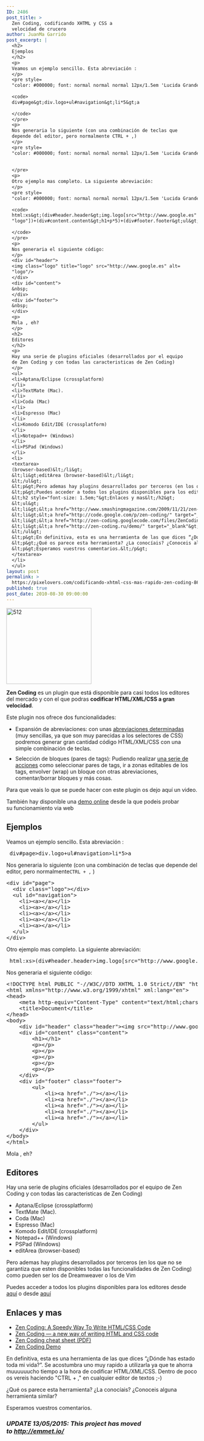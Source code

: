 ```yaml
---
ID: 2486
post_title: >
  Zen Coding, codificando XHTML y CSS a
  velocidad de crucero
author: JuanMa Garrido
post_excerpt: |
  <h2>
  Ejemplos
  </h2>
  <p>
  Veamos un ejemplo sencillo. Esta abreviación :
  </p>
  <pre style=
  "color: #000000; font: normal normal normal 12px/1.5em 'Lucida Grande', Helvetica, Arial, sans-serif; background-color: #eaf5fc; margin: 8px;">
  
  <code>
  div#page&gt;div.logo+ul#navigation&gt;li*5&gt;a
  
  </code>
  </pre>
  <p>
  Nos generaria lo siguiente (con una combinación de teclas que
  depende del editor, pero normalmente CTRL + ,)
  </p>
  <pre style=
  "color: #000000; font: normal normal normal 12px/1.5em 'Lucida Grande', Helvetica, Arial, sans-serif; background-color: #ecfcea; margin: 8px;">
  
  
  </pre>
  <p>
  Otro ejemplo mas completo. La siguiente abreviación:
  </p>
  <pre style=
  "color: #000000; font: normal normal normal 12px/1.5em 'Lucida Grande', Helvetica, Arial, sans-serif; background-color: #eaf5fc; margin: 8px;">
  
  <code>
  html:xs&gt;(div#header.header&gt;img.logo[src="http://www.google.es" title="logo" alt=
  "logo"])+(div#content.content&gt;h1+p*5)+(div#footer.footer&gt;ul&gt;li*5&gt;a[href="./"])
  
  </code>
  </pre>
  <p>
  Nos generaria el siguiente código:
  </p>
  <div id="header">
  <img class="logo" title="logo" src="http://www.google.es" alt=
  "logo"/>
  </div>
  <div id="content">
  &nbsp;
  </div>
  <div id="footer">
  &nbsp;
  </div>
  <p>
  Mola , eh?
  </p>
  <h2>
  Editores
  </h2>
  <p>
  Hay una serie de plugins oficiales (desarrollados por el equipo
  de Zen Coding y con todas las caracteristicas de Zen Coding)
  </p>
  <ul>
  <li>Aptana/Eclipse (crossplatform)
  </li>
  <li>TextMate (Mac).
  </li>
  <li>Coda (Mac)
  </li>
  <li>Espresso (Mac)
  </li>
  <li>Komodo Edit/IDE (crossplatform)
  </li>
  <li>Notepad++ (Windows)
  </li>
  <li>PSPad (Windows)
  </li>
  <li>
  <textarea>
  (browser-based)&lt;/li&gt;
  &lt;li&gt;editArea (browser-based)&lt;/li&gt;
  &lt;/ul&gt;
  &lt;p&gt;Pero ademas hay plugins desarrollados por terceros (en los que no se garantiza que esten disponibles todas las funcionalidades de Zen Coding) como pueden ser los de Dreamweaver o los de Vim&lt;/p&gt;
  &lt;p&gt;Puedes acceder a todos los plugins disponibles para los editores desde &lt;a href="http://code.google.com/p/zen-coding/downloads/list" target="_blank"&gt;aquí&lt;/a&gt; o desde &lt;a href="http://code.google.com/p/zen-coding/" target="_blank"&gt;aquí&lt;/a&gt; &lt;/p&gt;
  &lt;h2 style="font-size: 1.5em;"&gt;Enlaces y mas&lt;/h2&gt;
  &lt;ul&gt;
  &lt;li&gt;&lt;a href="http://www.smashingmagazine.com/2009/11/21/zen-coding-a-new-way-to-write-html-code/" target="_blank"&gt;Zen Coding: A Speedy Way To Write HTML/CSS Code&lt;/a&gt;&lt;/li&gt;
  &lt;li&gt;&lt;a href="http://code.google.com/p/zen-coding/" target="_blank"&gt;Zen Coding — a new way of writing HTML and CSS code&lt;/a&gt; &lt;/li&gt;
  &lt;li&gt;&lt;a href="http://zen-coding.googlecode.com/files/ZenCodingCheatSheet.pdf" target="_blank"&gt;Zen Coding cheat sheet (PDF) &lt;/a&gt;&lt;/li&gt;
  &lt;li&gt;&lt;a href="http://zen-coding.ru/demo/" target="_blank"&gt;Zen Coding Demo&lt;/a&gt;&lt;/li&gt;
  &lt;/ul&gt;
  &lt;p&gt;En definitiva, esta es una herramienta de las que dices “¿Dónde has estado toda mi vida?”. Se acostumbra uno muy rapido a utilizarla ya que te ahorra muuuuuucho tiempo a la hora de codificar HTML/XML/CSS. Dentro de poco os vereis haciendo "CTRL + ," en cualquier editor de textos  ;-) &lt;/p&gt;
  &lt;p&gt;¿Qué os parece esta herramienta? ¿La conocíais? ¿Conoceis alguna herramienta similar?&lt;/p&gt;
  &lt;p&gt;Esperamos vuestros comentarios.&lt;/p&gt;
  </textarea>
  </li>
  </ul>
layout: post
permalink: >
  https://pixelovers.com/codificando-xhtml-css-mas-rapido-zen-coding-867859/
published: true
post_date: 2010-08-30 09:00:00
---
```

<a href="http://pixelovers.com/app/uploads/sites/7/2010/08/512.png"><img class="alignnone  wp-image-2853" src="http://pixelovers.com/app/uploads/sites/7/2010/08/512-300x300.png" alt="512" width="224" height="200" /></a>

<strong>Zen Coding</strong> es un plugin que está disponible para casi todos los editores del mercado y con el que podras <strong>codificar HTML/XML/CSS a gran velocidad</strong>.

<!--more-->

Este plugin nos ofrece dos funcionalidades:

<ul>
    <li style="margin-top: 10px;">Expansión de abreviaciones: con unas <a href="http://code.google.com/p/zen-coding/wiki/ZenHTMLElementsEn" target="_blank">abreviaciones determinadas</a> (muy sencillas, ya que son muy parecidas a los selectores de CSS) podremos generar gran cantidad código HTML/XML/CSS con una simple combinación de teclas.</li>
    <li style="margin-top: 10px;">Selección de bloques (pares de tags): Pudiendo realizar <a href="http://code.google.com/p/zen-coding/wiki/Actions" target="_blank">una serie de acciones</a> como seleccionar pares de tags, ir a zonas editables de los tags, envolver (wrap) un bloque con otras abreviaciones, comentar/borrar bloques y más cosas.</li>
</ul>

Para que veais lo que se puede hacer con este plugin os dejo aquí un video.

<object data="http://vimeo.com/moogaloop.swf?clip_id=7405114&amp;server=vimeo.com&amp;show_title=1&amp;show_byline=1&amp;show_portrait=0&amp;color=00ADEF&amp;fullscreen=1" type="application/x-shockwave-flash" width="500" height="344"><param name="allowfullscreen" value="true" /><param name="allowscriptaccess" value="always" /><param name="src" value="http://vimeo.com/moogaloop.swf?clip_id=7405114&amp;server=vimeo.com&amp;show_title=1&amp;show_byline=1&amp;show_portrait=0&amp;color=00ADEF&amp;fullscreen=1" /></object>

También hay disponible una <a href="http://zen-coding.ru/demo/" target="_blank">demo online</a> desde la que podeis probar su funcionamiento via web

<h2>Ejemplos</h2>

Veamos un ejemplo sencillo. Esta abreviación :

<pre class="lang:xhtml decode:true"> div#page&gt;div.logo+ul#navigation&gt;li*5&gt;a
</pre>

Nos generaria lo siguiente (con una combinación de teclas que depende del editor, pero normalmente<code>CTRL + ,</code> )

<pre class="lang:xhtml decode:true">&lt;div id="page"&gt;
  &lt;div class="logo"&gt;&lt;/div&gt;
  &lt;ul id="navigation"&gt;
    &lt;li&gt;&lt;a&gt;&lt;/a&gt;&lt;/li&gt;
    &lt;li&gt;&lt;a&gt;&lt;/a&gt;&lt;/li&gt;
    &lt;li&gt;&lt;a&gt;&lt;/a&gt;&lt;/li&gt;
    &lt;li&gt;&lt;a&gt;&lt;/a&gt;&lt;/li&gt;
    &lt;li&gt;&lt;a&gt;&lt;/a&gt;&lt;/li&gt;
  &lt;/ul&gt;
&lt;/div&gt;</pre>

Otro ejemplo mas completo. La siguiente abreviación:

<pre class="lang:xhtml decode:true"> html:xs&gt;(div#header.header&gt;img.logo[src="http://www.google.es" title="logo" alt="logo"])+(div#content.content&gt;h1+p*5)+(div#footer.footer&gt;ul&gt;li*5&gt;a[href="./"])</pre>

Nos generaria el siguiente código:

<pre class="lang:xhtml decode:true ">&lt;!DOCTYPE html PUBLIC "-//W3C//DTD XHTML 1.0 Strict//EN" "http://www.w3.org/TR/xhtml1/DTD/xhtml1-strict.dtd"&gt;
&lt;html xmlns="http://www.w3.org/1999/xhtml" xml:lang="en"&gt;
&lt;head&gt;
    &lt;meta http-equiv="Content-Type" content="text/html;charset=UTF-8"&gt;
    &lt;title&gt;Document&lt;/title&gt;
&lt;/head&gt;
&lt;body&gt;
    &lt;div id="header" class="header"&gt;&lt;img src="http://www.google.es" alt="logo" class="logo" title="logo"&gt;&lt;/div&gt;
    &lt;div id="content" class="content"&gt;
        &lt;h1&gt;&lt;/h1&gt;
        &lt;p&gt;&lt;/p&gt;
        &lt;p&gt;&lt;/p&gt;
        &lt;p&gt;&lt;/p&gt;
        &lt;p&gt;&lt;/p&gt;
        &lt;p&gt;&lt;/p&gt;
    &lt;/div&gt;
    &lt;div id="footer" class="footer"&gt;
        &lt;ul&gt;
            &lt;li&gt;&lt;a href="./"&gt;&lt;/a&gt;&lt;/li&gt;
            &lt;li&gt;&lt;a href="./"&gt;&lt;/a&gt;&lt;/li&gt;
            &lt;li&gt;&lt;a href="./"&gt;&lt;/a&gt;&lt;/li&gt;
            &lt;li&gt;&lt;a href="./"&gt;&lt;/a&gt;&lt;/li&gt;
            &lt;li&gt;&lt;a href="./"&gt;&lt;/a&gt;&lt;/li&gt;
        &lt;/ul&gt;
    &lt;/div&gt;
&lt;/body&gt;
&lt;/html&gt;</pre>

Mola , eh?

<h2>Editores</h2>

Hay una serie de plugins oficiales (desarrollados por el equipo
de Zen Coding y con todas las caracteristicas de Zen Coding)

<ul>
    <li>Aptana/Eclipse (crossplatform)</li>
    <li>TextMate (Mac).</li>
    <li>Coda (Mac)</li>
    <li>Espresso (Mac)</li>
    <li>Komodo Edit/IDE (crossplatform)</li>
    <li>Notepad++ (Windows)</li>
    <li>PSPad (Windows)</li>
    <li>editArea (browser-based)</li>
</ul>

Pero ademas hay plugins desarrollados por terceros (en los que no se garantiza que esten disponibles todas las funcionalidades de Zen Coding) como pueden ser los de Dreamweaver o los de Vim

Puedes acceder a todos los plugins disponibles para los editores desde <a href="http://code.google.com/p/zen-coding/downloads/list" target="_blank">aquí</a> o desde <a href="http://code.google.com/p/zen-coding/" target="_blank">aquí</a>

<h2 style="font-size: 1.5em;">Enlaces y mas</h2>

<ul>
    <li><a href="http://www.smashingmagazine.com/2009/11/21/zen-coding-a-new-way-to-write-html-code/" target="_blank">Zen Coding: A Speedy Way To Write HTML/CSS Code</a></li>
    <li><a href="http://code.google.com/p/zen-coding/" target="_blank">Zen Coding — a new way of writing HTML and CSS code</a></li>
    <li><a href="http://zen-coding.googlecode.com/files/ZenCodingCheatSheet.pdf" target="_blank">Zen Coding cheat sheet (PDF) </a></li>
    <li><a href="http://zen-coding.ru/demo/" target="_blank">Zen Coding Demo</a></li>
</ul>

En definitiva, esta es una herramienta de las que dices “¿Dónde has estado toda mi vida?”. Se acostumbra uno muy rapido a utilizarla ya que te ahorra muuuuuucho tiempo a la hora de codificar HTML/XML/CSS. Dentro de poco os vereis haciendo "CTRL + ," en cualquier editor de textos ;-)

¿Qué os parece esta herramienta? ¿La conocíais? ¿Conoceis alguna herramienta similar?

Esperamos vuestros comentarios.

<h3><em>UPDATE 13/05/2015: This project has moved to <a href="http://emmet.io/">http://emmet.io/</a></em></h3>